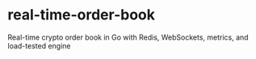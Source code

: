 # real-time-order-book
Real-time crypto order book in Go with Redis, WebSockets, metrics, and load-tested engine
